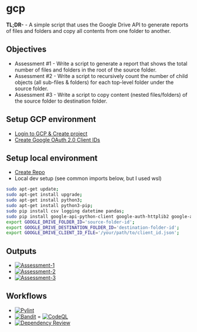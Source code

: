 # gcp

**TL;DR-** - A simple script that uses the Google Drive API to generate reports of files and folders and copy all contents from one folder to another.

## Objectives

- Assessment #1 - Write a script to generate a report that shows the total number of files and folders in the root of the source folder.
- Assessment #2 - Write a script to recursively count the number of child objects (all sub-files & folders) for each top-level folder under the source folder.
- Assessment #3 - Write a script to copy content (nested files/folders) of the source folder to destination folder.

## Setup GCP environment

- [Login to GCP & Create project](https://console.cloud.google.com/getting-started?organizationId=0)
- [Create Google OAuth 2.0 Client IDs](https://console.cloud.google.com/apis/credentials/consent?project=project-id)

## Setup local environment

- [Create Repo](https://github.com/nitsuah/gcp)
- Local dev setup (see common imports below, but I used wsl)

```bash
sudo apt-get update;
sudo apt-get install upgrade;
sudo apt-get install python3;
sudo apt-get install python3-pip;
sudo pip install csv logging datetime pandas;
sudo pip install google-api-python-client google-auth-httplib2 google-auth-oauthlib;
export GOOGLE_DRIVE_FOLDER_ID='source-folder-id';
export GOOGLE_DRIVE_DESTINATION_FOLDER_ID='destination-folder-id';
export GOOGLE_DRIVE_CLIENT_ID_FILE='/your/path/to/client_id.json';
```

## Outputs

- [![Assessment-1](https://badgen.net/badge/assessment-1/VALIDATED/green?icon=github)](https://github.com/nitsuah/gcp/blob/main/outputs/assessment-1.csv)
- [![Assessment-2](https://badgen.net/badge/assessment-2/VALIDATED/green?icon=github)](https://github.com/nitsuah/gcp/blob/main/outputs/assessment-2.csv)
- [![Assessment-3](https://badgen.net/badge/assessment-3/VALIDATED/green?icon=github)](https://github.com/nitsuah/gcp/blob/main/outputs/assessment-3.csv)

## Workflows

- [![Pylint](https://github.com/nitsuah/gcp/actions/workflows/pylint.yml/badge.svg)](https://github.com/nitsuah/gcp/actions/workflows/pylint.yml)
- [![Bandit](https://github.com/nitsuah/gcp/actions/workflows/bandit.yml/badge.svg)](https://github.com/nitsuah/gcp/actions/workflows/bandit.yml)
= [![CodeQL](https://github.com/nitsuah/gcp/actions/workflows/codeql.yml/badge.svg)](https://github.com/nitsuah/gcp/actions/workflows/codeql.yml)
- [![Dependency Review](https://github.com/nitsuah/gcp/actions/workflows/dependency-review.yml/badge.svg)](https://github.com/nitsuah/gcp/actions/workflows/dependency-review.yml)
